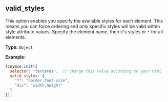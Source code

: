 ## valid_styles

This option enables you specify the available styles for each element. This means you can force ordering and only specific styles will be valid within style attribute values. Specify the element name, then it's styles or `*` for all elements.

**Type:** `Object`

**Example:**

```js
tinymce.init({
  selector: "textarea",  // change this value according to your html
  valid_styles: {
    "*": "border,font-size",
    "div": "width,height"
  }
});
```
